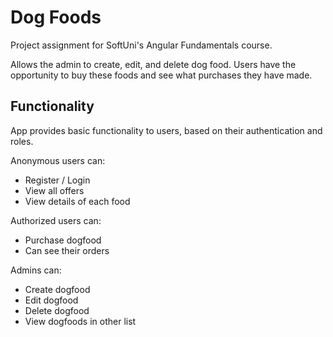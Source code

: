 # Dog Foods

Project assignment for SoftUni's Angular Fundamentals course.

Allows the admin to create, edit, and delete dog food. Users have the opportunity to buy these foods and see what purchases they have made.


## Functionality

App provides basic functionality to users, based on their authentication and roles.

Anonymous users can: 
* Register / Login
* View all offers
* View details of each food

Authorized users can:
* Purchase dogfood
* Can see their orders

Admins can:
* Create dogfood
* Edit dogfood
* Delete dogfood
* View dogfoods in other list

